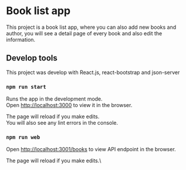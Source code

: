 # Book list app

This project is a book list app, where you can also add new books and author, you will see a detail page of every book and also edit the information.

## Develop tools

This project was develop with React.js, react-bootstrap and json-server

### `npm run start`

Runs the app in the development mode.\
Open [http://localhost:3000](http://localhost:3000) to view it in the browser.

The page will reload if you make edits.\
You will also see any lint errors in the console.

### `npm run web`

Open [http://localhost:3001/books](http://localhost:3001/books) to view API endpoint in the browser.

The page will reload if you make edits.\